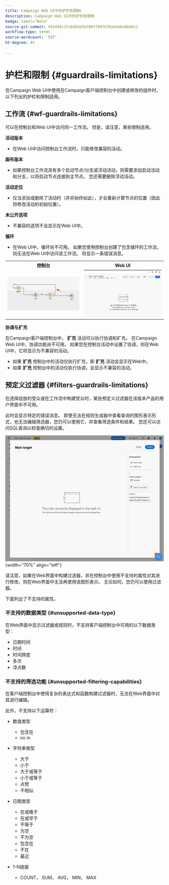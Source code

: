 ```yaml
---
title: Campaign Web UI中的护栏和限制
description: Campaign Web UI中的护栏和限制
badge: label="Beta"
source-git-commit: 492d49c37c8d63d3e3867f897b76a54ebe8bdb11
workflow-type: tm+mt
source-wordcount: '537'
ht-degree: 4%

---
```



# 护栏和限制 {#guardrails-limitations}

在Campaign Web UI中使用在Campaign客户端控制台中创建或修改的组件时，以下列出的护栏和限制适用。

## 工作流 {#wf-guardrails-limitations}

可以在控制台和Web UI中访问同一工作流。 但是，请注意，某些限制适用。

**活动版本**

* 在Web UI中访问控制台工作流时，只能修改兼容的活动。

**画布版本**

* 如果控制台工作流具有多个启动节点/分支或浮动活动，则需要添加启动活动和分支，以将启动节点连接到主节点。 您还需要删除浮动活动。

**活动定位**

* 仅当添加或删除了活动时（并非始终如此），才会重新计算节点的位置（因此将修改活动的初始位置）。

**未公开选项**

* 不兼容的选项不会显示在Web UI中。

**循环**

* 在Web UI中，循环尚不可用。 如果您使用控制台创建了包含循环的工作流，则无法在Web UI中访问该工作流。 将显示一条错误消息。

<table>
<tr>
<th>控制台</th>
<th>Web UI</th>
</tr>
<tr>
<td><img src="assets/limitations-loops-console.png"></td>
<td><img src="assets/limitations-loops-web.png"></td>
</tr>
</table>

**协调与扩充**

在Campaign客户端控制台中， **扩充** 活动可以执行协调和扩充。 在Campaign Web UI中，协调功能尚不可用。 如果您在控制台活动中设置了协调，则在Web UI中，它将显示为不兼容的活动。

* 如果 **扩充** 控制台中的活动仅执行扩充，即 **扩充** 活动会显示在Web中。
* 如果 **扩充** 控制台中的活动仅执行协调，会显示不兼容的活动。

## 预定义过滤器 {#filters-guardrails-limitations}

在选择投放的受众或在工作流中构建受众时，某些预定义过滤器在该版本产品的用户界面中不可用。

此时会显示特定的错误消息。 即使无法在规则生成器中查看查询的图形表示形式，也无法编辑筛选器，您仍可以使用它，并查看筛选条件和结果。 您还可以访问SQL查询以检查确切的设置。

![](assets/filter-unavailable.png){width="70%" align="left"}


请注意，如果在Web界面中构建过滤器，并在控制台中使用不支持的属性对其进行修改，则在Web界面中无法再使用该图形表示。 无论如何，您仍可以使用过滤器。

下面列出了不支持的属性。

### 不支持的数据类型 {#unsupported-data-type}

在Web界面中显示过滤器或规则时，不支持客户端控制台中可用的以下数据类型：

* 日期时间
* 时间
* 时间跨度
* 多次
* 浮点数

### 不支持的筛选功能 {#unsupported-filtering-capabilities}

在客户端控制台中使用复杂的表达式和函数构建过滤器时，无法在Web界面中对其进行编辑。

此外，不支持以下运算符：

* 数值类型
   * 包含在
   * no in

* 字符串类型
   * 大于
   * 小于
   * 大于或等于
   * 小于或等于
   * 点赞
   * 不相似

* 日期类型
   * 在或晚于
   * 在或早于
   * 不等于
   * 为空
   * 不为空
   * 包含在
   * 不在
   * 最近

* 1-N链接
   * COUNT， SUM， AVG， MIN， MAX